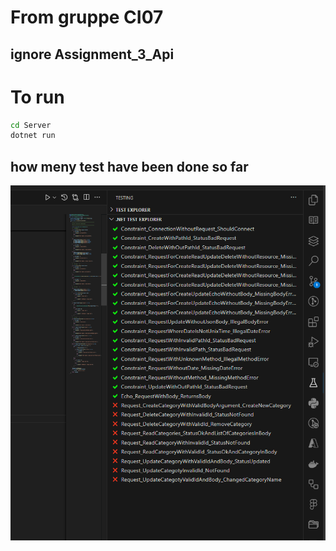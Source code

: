 # From gruppe CI07

## ignore Assignment_3_Api

# To run 

```sh
cd Server
dotnet run
```
## how meny test have been done so far

![alt text](https://github.com/jmsaRuc/CIT_2024_Assignment_3/blob/main/test_so_far.png?raw=true)
